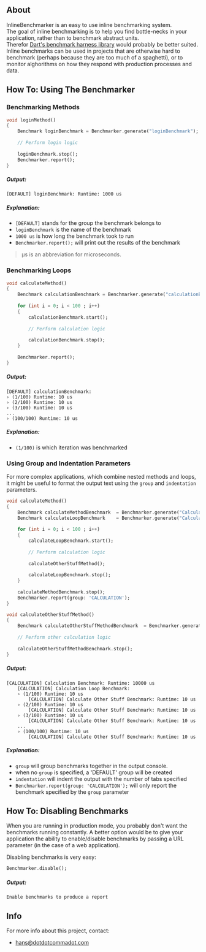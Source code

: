 ## About

InlineBenchmarker is an easy to use inline benchmarking system.  
The goal of inline benchmarking is to help you find bottle-necks in your application, rather than to benchmark abstract units.  
Therefor [Dart's benchmark harness library](https://github.com/dart-lang/benchmark_harness) would probably be better suited.  
Inline benchmarks can be used in projects that are otherwise hard to benchmark (perhaps because they are too much of a spaghetti), or to monitor alghorithms on how they respond with production processes and data.

## How To: Using The Benchmarker

### Benchmarking Methods

```Dart
void loginMethod()
{
	Benchmark loginBenchmark = Benchmarker.generate("loginBenchmark");
	
	// Perform login logic
	
	loginBenchmark.stop();
	Benchmarker.report();
}
```
##### Output:
```
[DEFAULT] loginBenchmark: Runtime: 1000 us
```

##### Explanation:

- ```[DEFAULT]``` stands for the group the benchmark belongs to
- ```loginBenchmark``` is the name of the benchmark
- ```1000 us``` is how long the benchmark took to run
- ```Benchmarker.report();``` will print out the results of the benchmark

> µs is an abbreviation for microseconds.

### Benchmarking Loops

```Dart
void calculateMethod()
{
	Benchmark calculationBenchmark = Benchmarker.generate("calculationBenchmark", autoRun: false);
	
    for (int i = 0; i < 100 ; i++)
    {
        calculationBenchmark.start();
        
        // Perform calculation logic
        
        calculationBenchmark.stop();
    }
	
	Benchmarker.report();
}
```

##### Output:
```
[DEFAULT] calculationBenchmark:
› (1/100) Runtime: 10 us
› (2/100) Runtime: 10 us
› (3/100) Runtime: 10 us
...
› (100/100) Runtime: 10 us

```
##### Explanation:

- ```(1/100)``` is which iteration was benchmarked

### Using Group and Indentation Parameters

For more complex applications, which combine nested methods and loops, it might be useful to format the output text using the ```group``` and ```indentation``` parameters.

```Dart
void calculateMethod()
{
    Benchmark calculateMethodBenchmark  = Benchmarker.generate("Calculation Benchmark", group: 'CALCULATION');
    Benchmark calculateLoopBenchmark    = Benchmarker.generate("Calculation Loop Benchmark", group: 'CALCULATION', indentation: 1, autoStart: false);
	
    for (int i = 0; i < 100 ; i++)
    {
        calculateLoopBenchmark.start();
        
        // Perform calculation logic
        
        calculateOtherStuffMethod();
        
        calculateLoopBenchmark.stop();
    }
	
    calculateMethodBenchmark.stop();
    Benchmarker.report(group: 'CALCULATION');
}

void calculateOtherStuffMethod()
{
    Benchmark calculateOtherStuffMethodBenchmark  = Benchmarker.generate("Calculate Other Stuff Benchmark", group: 'CALCULATION', indentation: 2);
    
    // Perform other calculation logic
    
    calculateOtherStuffMethodBenchmark.stop();
}
```

##### Output:
```
[CALCULATION] Calculation Benchmark: Runtime: 10000 us
    [CALCULATION] Calculation Loop Benchmark:
    › (1/100) Runtime: 10 us
        [CALCULATION] Calculate Other Stuff Benchmark: Runtime: 10 us
    › (2/100) Runtime: 10 us
        [CALCULATION] Calculate Other Stuff Benchmark: Runtime: 10 us
    › (3/100) Runtime: 10 us
        [CALCULATION] Calculate Other Stuff Benchmark: Runtime: 10 us
    ...
    › (100/100) Runtime: 10 us
        [CALCULATION] Calculate Other Stuff Benchmark: Runtime: 10 us
```
##### Explanation:

- ```group``` will group benchmarks together in the output console.  
- when no ```group``` is specified, a 'DEFAULT' group will be created
- ```indentation``` will indent the output with the number of tabs specified
- ```Benchmarker.report(group: 'CALCULATION');``` will only report the benchmark specified by the ```group``` parameter

## How To: Disabling Benchmarks
When you are running in production mode, you probably don't want the benchmarks running constantly.
A better option would be to give your application the ability to enable/disable benchmarks by passing a URL parameter (in the case of a web application).

Disabling benchmarks is very easy:
```Dart
Benchmarker.disable();
```

##### Output:
```
Enable benchmarks to produce a report
```

## Info
	
For more info about this project, contact:

- [hans@dotdotcommadot.com](mailto:hans@dotdotcommadot.com)





